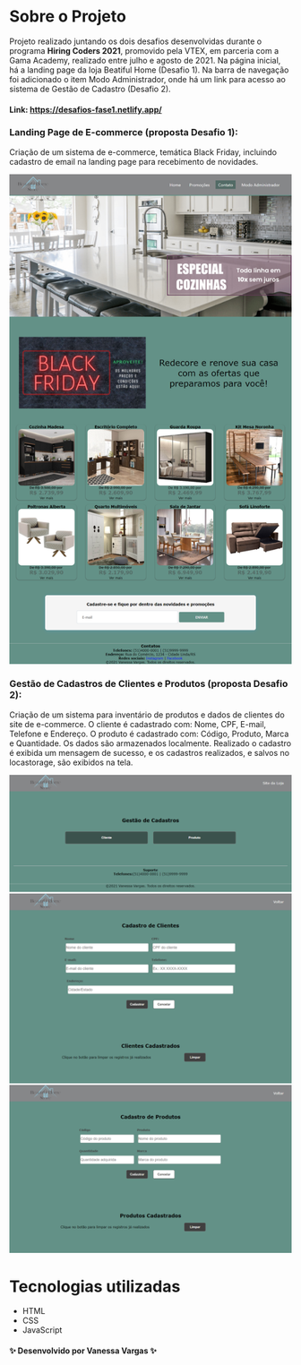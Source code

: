 # Sobre o Projeto

Projeto realizado juntando os dois desafios desenvolvidas durante o programa **Hiring Coders 2021**, promovido pela VTEX, em parceria com a Gama Academy, realizado entre julho e agosto de 2021. Na página inicial, há a landing page da loja Beatiful Home (Desafio 1). Na barra de navegação foi adicionado o item Modo Administrador, onde há um link para acesso ao sistema de Gestão de Cadastro (Desafio 2).

#### Link: https://desafios-fase1.netlify.app/

### Landing Page de E-commerce (proposta Desafio 1):

Criação de um sistema de e-commerce, temática Black Friday, incluindo cadastro de email na landing page para recebimento de novidades.

![Mockups](https://github.com/VanessaVargas/Desafio1-HiringCoders/blob/master/assets/img/home.png)

### Gestão de Cadastros de Clientes e Produtos (proposta Desafio 2):

Criação de um sistema para inventário de produtos e dados de clientes do site de e-commerce.
O cliente é cadastrado com: Nome, CPF, E-mail, Telefone e Endereço. O produto é cadastrado com: Código, Produto, Marca e Quantidade.
Os dados são armazenados localmente. Realizado o cadastro é exibida um mensagem de sucesso, e os cadastros realizados, e salvos no locastorage, são exibidos na tela.

![Mockups](https://github.com/VanessaVargas/Desafio1-HiringCoders/blob/master/assets/img/administrador.svg)
![Mockups](https://github.com/VanessaVargas/Desafio1-HiringCoders/blob/master/assets/img/cadastro-clientes.svg)
![Mockups](https://github.com/VanessaVargas/Desafio1-HiringCoders/blob/master/assets/img/cadastro-produtos.svg)

# Tecnologias utilizadas

- HTML
- CSS
- JavaScript

#### ✨ Desenvolvido por Vanessa Vargas ✨
